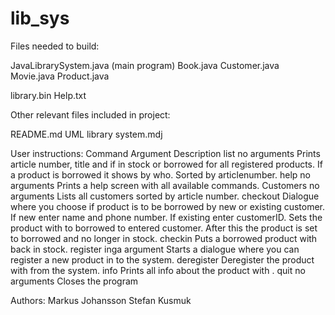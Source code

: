 # lib_sys

Files needed to build:

JavaLibrarySystem.java	(main program)
Book.java
Customer.java
Movie.java
Product.java

library.bin
Help.txt


Other relevant files included in project:

README.md
UML library system.mdj



User instructions:
Command		Argument			Description
list		no arguments		Prints article number, title and if in stock or borrowed for all registered products. 
								If a product is borrowed it shows by who. Sorted by articlenumber.
help		no arguments		Prints a help screen with all available commands.
Customers	no arguments		Lists all customers sorted by article number.
checkout	<articleNumber>		Dialogue where you choose if product is to be borrowed by new or existing customer. 
								If new enter name and phone number. If existing enter customerID. 
								Sets the product with <articleNumber> to borrowed to entered customer. 
								After this the product is set to borrowed and no longer in stock.
checkin		<articleNumber>		Puts a borrowed product with <articleNumber> back in stock. 
register	inga argument		Starts a dialogue where you can register a new product in to the system.
deregister	<articleNumber>		Deregister the product with <articleNumber> from the system.
info		<articleNumber>		Prints all info about the product with <articleNumber>.
quit		no arguments		Closes the program



Authors:
Markus Johansson
Stefan Kusmuk
